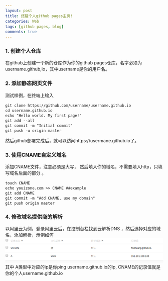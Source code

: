 ```yaml
---
layout: post
title: 搭建个人github pages主页!
categories: Web
tags: [github pages, blog]
comments: true
---
```


### 1. 创建个人仓库
在github上创建一个新的仓库作为你的github pages仓库，名字必须为 username.github,io，其中username是你的用户名。

### 2. 添加静态网页文件
测试样例，在终端上输入

```
git clone https://github.com/username/username.github.io
cd username.github.io
echo "Hello world. My first page!"
git add --all
git commit -m "Initial commit"
git push -u origin master
```

然后github部署完成后，就可以访问https://usermane.github.io了。

### 3. 使用CNAME自定义域名
添加CNAME文件，注意必须是大写， 然后填入你的域名，不需要填入http，只填写域名后面的部分 。

```
touch CNAME
echo youizone.com >> CNAME ##example
git add CNAME
git commit -m "Add CNAME, use my domain"
git push origin master
```

### 4. 修改域名提供商的解析
以阿里云为例，登录阿里云后，在控制台栏找到云解析DNS ，然后选择对应的域名，添加解析，示例如何
![解析](/img/assets/domainDNS.png)
其中 A类型中对应的ip是你ping username.github.io的ip, CNAME的记录值就是你的个人username.github.io
